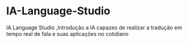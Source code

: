 # IA-Language-Studio
IA  Language Studio ,Introdução a IA capazes de realizar a tradução em tempo real de fala e suas aplicações no cotidiano 
